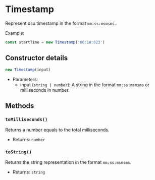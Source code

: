 # Timestamp

Represent osu timestamp in the format `mm:ss:msmsms`.

Example:

```ts
const startTime = new Timestamp('00:10:023')
```

## Constructor details

```ts
new Timestamp(input)
```

- Parameters:
  - input (`string | number`): A string in the format `mm:ss:msmsms` or milliseconds in number.

## Methods

### `toMilliseconds()`

Returns a number equals to the total milliseconds.

- Returns: `number`

### `toString()`

Returns the string representation in the format `mm:ss:msmsms`.

- Returns: `string`
